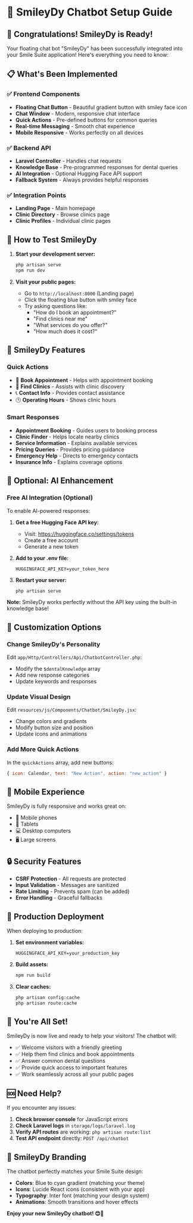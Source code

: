 # 🤖 SmileyDy Chatbot Setup Guide

## 🎉 **Congratulations! SmileyDy is Ready!**

Your floating chat bot "SmileyDy" has been successfully integrated into your Smile Suite application! Here's everything you need to know:

## 📋 **What's Been Implemented**

### ✅ **Frontend Components**

-   **Floating Chat Button** - Beautiful gradient button with smiley face icon
-   **Chat Window** - Modern, responsive chat interface
-   **Quick Actions** - Pre-defined buttons for common queries
-   **Real-time Messaging** - Smooth chat experience
-   **Mobile Responsive** - Works perfectly on all devices

### ✅ **Backend API**

-   **Laravel Controller** - Handles chat requests
-   **Knowledge Base** - Pre-programmed responses for dental queries
-   **AI Integration** - Optional Hugging Face API support
-   **Fallback System** - Always provides helpful responses

### ✅ **Integration Points**

-   **Landing Page** - Main homepage
-   **Clinic Directory** - Browse clinics page
-   **Clinic Profiles** - Individual clinic pages

## 🚀 **How to Test SmileyDy**

1. **Start your development server:**

    ```bash
    php artisan serve
    npm run dev
    ```

2. **Visit your public pages:**
    - Go to `http://localhost:8000` (Landing page)
    - Click the floating blue button with smiley face
    - Try asking questions like:
        - "How do I book an appointment?"
        - "Find clinics near me"
        - "What services do you offer?"
        - "How much does it cost?"

## 🎨 **SmileyDy Features**

### **Quick Actions**

-   📅 **Book Appointment** - Helps with appointment booking
-   📍 **Find Clinics** - Assists with clinic discovery
-   📞 **Contact Info** - Provides contact assistance
-   🕒 **Operating Hours** - Shows clinic hours

### **Smart Responses**

-   **Appointment Booking** - Guides users to booking process
-   **Clinic Finder** - Helps locate nearby clinics
-   **Service Information** - Explains available services
-   **Pricing Queries** - Provides pricing guidance
-   **Emergency Help** - Directs to emergency contacts
-   **Insurance Info** - Explains coverage options

## 🔧 **Optional: AI Enhancement**

### **Free AI Integration (Optional)**

To enable AI-powered responses:

1. **Get a free Hugging Face API key:**

    - Visit: https://huggingface.co/settings/tokens
    - Create a free account
    - Generate a new token

2. **Add to your .env file:**

    ```env
    HUGGINGFACE_API_KEY=your_token_here
    ```

3. **Restart your server:**
    ```bash
    php artisan serve
    ```

**Note:** SmileyDy works perfectly without the API key using the built-in knowledge base!

## 🎯 **Customization Options**

### **Change SmileyDy's Personality**

Edit `app/Http/Controllers/Api/ChatbotController.php`:

-   Modify the `$dentalKnowledge` array
-   Add new response categories
-   Update keywords and responses

### **Update Visual Design**

Edit `resources/js/Components/Chatbot/SmileyDy.jsx`:

-   Change colors and gradients
-   Modify button size and position
-   Update icons and animations

### **Add More Quick Actions**

In the `quickActions` array, add new buttons:

```jsx
{ icon: Calendar, text: "New Action", action: "new_action" }
```

## 📱 **Mobile Experience**

SmileyDy is fully responsive and works great on:

-   📱 Mobile phones
-   📱 Tablets
-   💻 Desktop computers
-   🖥️ Large screens

## 🔒 **Security Features**

-   **CSRF Protection** - All requests are protected
-   **Input Validation** - Messages are sanitized
-   **Rate Limiting** - Prevents spam (can be added)
-   **Error Handling** - Graceful fallbacks

## 🚀 **Production Deployment**

When deploying to production:

1. **Set environment variables:**

    ```env
    HUGGINGFACE_API_KEY=your_production_key
    ```

2. **Build assets:**

    ```bash
    npm run build
    ```

3. **Clear caches:**
    ```bash
    php artisan config:cache
    php artisan route:cache
    ```

## 🎉 **You're All Set!**

SmileyDy is now live and ready to help your visitors! The chatbot will:

-   ✅ Welcome visitors with a friendly greeting
-   ✅ Help them find clinics and book appointments
-   ✅ Answer common dental questions
-   ✅ Provide quick access to important features
-   ✅ Work seamlessly across all your public pages

## 🆘 **Need Help?**

If you encounter any issues:

1. **Check browser console** for JavaScript errors
2. **Check Laravel logs** in `storage/logs/laravel.log`
3. **Verify API routes** are working: `php artisan route:list`
4. **Test API endpoint** directly: `POST /api/chatbot`

## 🎨 **SmileyDy Branding**

The chatbot perfectly matches your Smile Suite design:

-   **Colors**: Blue to cyan gradient (matching your theme)
-   **Icons**: Lucide React icons (consistent with your app)
-   **Typography**: Inter font (matching your design system)
-   **Animations**: Smooth transitions and hover effects

**Enjoy your new SmileyDy chatbot! 😊🦷**
